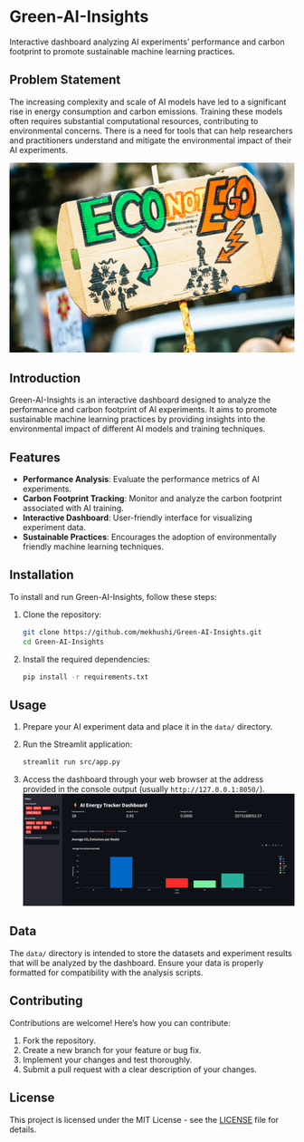 # Green-AI-Insights

Interactive dashboard analyzing AI experiments’ performance and carbon footprint to promote sustainable machine learning practices.

## Problem Statement

The increasing complexity and scale of AI models have led to a significant rise in energy consumption and carbon emissions. Training these models often requires substantial computational resources, contributing to environmental concerns. There is a need for tools that can help researchers and practitioners understand and mitigate the environmental impact of their AI experiments.

![Alt text](assets/pexels-markusspiske-2990612.jpg)

## Introduction 

Green-AI-Insights is an interactive dashboard designed to analyze the performance and carbon footprint of AI experiments. It aims to promote sustainable machine learning practices by providing insights into the environmental impact of different AI models and training techniques.

## Features

-   **Performance Analysis**: Evaluate the performance metrics of AI experiments.
-   **Carbon Footprint Tracking**: Monitor and analyze the carbon footprint associated with AI training.
-   **Interactive Dashboard**: User-friendly interface for visualizing experiment data.
-   **Sustainable Practices**: Encourages the adoption of environmentally friendly machine learning techniques.

## Installation

To install and run Green-AI-Insights, follow these steps:

1.  Clone the repository:

    ```bash
    git clone https://github.com/mekhushi/Green-AI-Insights.git
    cd Green-AI-Insights
    ```

2.  Install the required dependencies:

    ```bash
    pip install -r requirements.txt
    ```

## Usage

1.  Prepare your AI experiment data and place it in the `data/` directory.
2.  Run the Streamlit application:

    ```bash
    streamlit run src/app.py
    ```

3.  Access the dashboard through your web browser at the address provided in the console output (usually `http://127.0.0.1:8050/`).
  ![](assets/Dashboard.png)

## Data

The `data/` directory is intended to store the datasets and experiment results that will be analyzed by the dashboard. Ensure your data is properly formatted for compatibility with the analysis scripts.

## Contributing

Contributions are welcome! Here’s how you can contribute:

1.  Fork the repository.
2.  Create a new branch for your feature or bug fix.
3.  Implement your changes and test thoroughly.
4.  Submit a pull request with a clear description of your changes.

## License

This project is licensed under the MIT License - see the [LICENSE](LICENSE) file for details.
